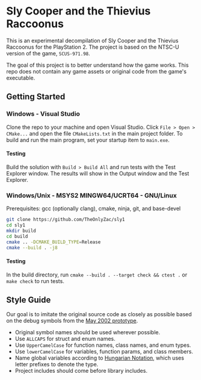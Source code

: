 # Sly Cooper and the Thievius Raccoonus

This is an experimental decompilation of Sly Cooper and the Thievius Raccoonus for the PlayStation 2. The project is based on the NTSC-U version of the game, `SCUS-971.98`.

The goal of this project is to better understand how the game works. This repo does not contain any game assets or original code from the game's executable.

## Getting Started

### Windows - Visual Studio

Clone the repo to your machine and open Visual Studio. Click `File > Open > CMake...` and open the file `CMakeLists.txt` in the main project folder. To build and run the main program, set your startup item to `main.exe`.

#### Testing

Build the solution with `Build > Build All` and run tests with the Test Explorer window. The results will show in the Output window and the Test Explorer.

### Windows/Unix - MSYS2 MINGW64/UCRT64 - GNU/Linux

Prerequisites: gcc (optionally clang), cmake, ninja, git, and base-devel

```bash
git clone https://github.com/TheOnlyZac/sly1
cd sly1
mkdir build
cd build
cmake .. -DCMAKE_BUILD_TYPE=Release
cmake --build . -j8
```

#### Testing

In the build directory, run `cmake --build . --target check && ctest .`  or `make check` to run tests.

## Style Guide

Our goal is to imitate the original source code as closely as possible based on the debug symbols from the [May 2002 prototype](https://hiddenpalace.org/Sly_Cooper_and_the_Thievius_Raccoonus_(May_19,_2002_prototype)).

* Original symbol names should be used wherever possible.
* Use `ALLCAPS` for struct and enum names.
* Use `UpperCamelCase` for function names, class names, and enum types.
* Use `lowerCamelCase` for variables, function params, and class members.
* Name global variables according to [Hungarian Notation](https://en.wikipedia.org/wiki/Hungarian_notation), which uses letter prefixes to denote the type.
* Project includes should come before library includes.
